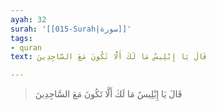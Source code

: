 ```yaml
---
ayah: 32
surah: '[[015-Surah|سورة]]'
tags:
- quran
text: قَالَ يَا إِبْلِيسُ مَا لَكَ أَلَّا تَكُونَ مَعَ السَّاجِدِينَ

---
```

> قَالَ يَا إِبْلِيسُ مَا لَكَ أَلَّا تَكُونَ مَعَ السَّاجِدِينَ
